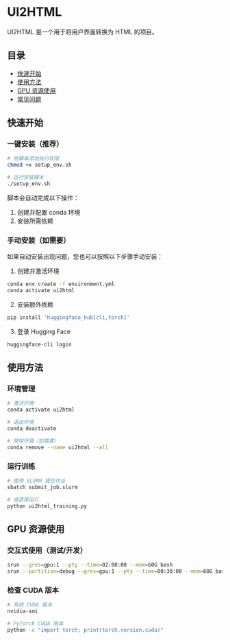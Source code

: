 # UI2HTML

UI2HTML 是一个用于将用户界面转换为 HTML 的项目。

## 目录
- [快速开始](#快速开始)
- [使用方法](#使用方法)
- [GPU 资源使用](#gpu-资源使用)
- [常见问题](#常见问题)

## 快速开始

### 一键安装（推荐）
```bash
# 给脚本添加执行权限
chmod +x setup_env.sh

# 运行安装脚本
./setup_env.sh
```
脚本会自动完成以下操作：
1. 创建并配置 conda 环境
2. 安装所需依赖
<!-- 3. 配置 Hugging Face 登录 -->

### 手动安装（如需要）
如果自动安装出现问题，您也可以按照以下步骤手动安装：

1. 创建并激活环境
```bash
conda env create -f environment.yml
conda activate ui2html
```

2. 安装额外依赖
```bash
pip install 'huggingface_hub[cli,torch]'
```

3. 登录 Hugging Face
```bash
huggingface-cli login
```

## 使用方法

### 环境管理
```bash
# 激活环境
conda activate ui2html

# 退出环境
conda deactivate

# 移除环境（如需要）
conda remove --name ui2html --all
```

### 运行训练
```bash
# 使用 SLURM 提交作业
sbatch submit_job.slurm

# 或直接运行
python ui2html_training.py
```

## GPU 资源使用

### 交互式使用（测试/开发）
```bash
srun --gres=gpu:1 --pty --time=02:00:00 --mem=60G bash
srun --partition=debug --gres=gpu:1 --pty --time=00:30:00 --mem=60G bash
```

### 检查 CUDA 版本
```bash
# 系统 CUDA 版本
nvidia-smi

# PyTorch CUDA 版本
python -c "import torch; print(torch.version.cuda)"
```